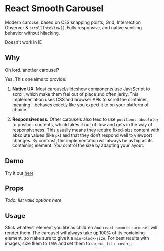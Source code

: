 # React Smooth Carousel

Modern carousel based on CSS snapping points, Grid, Intersection
Observer & `scrollIntoView()`. Fully responsive, and native scrolling behavior
without hijacking.

Doesn't work in IE

## Why

Oh lord, another carousel?

Yes. This one aims to provide:

1. **Native UX.** Most carousel/slideshow components use JavaScript to scroll, which make them feel out of place and often jerky. This implementation uses CSS and browser APIs to scroll the container, meaning it behaves exactly like you expect it to on your platform of choice.

2. **Responsiveness.** Other carousels also tend to use `position: absolute;` to position contents, which takes it out of flow and gets in the way of responsiveness. This usually means they require fixed-size content with absolute values (like `px`) and that they don't respond well to viewport changes. By contrast, this implementation will always be as big as its containing element. _You_ control the size by adapting your layout.

## Demo

Try it out [here](https://codesandbox.io/s/github/spacecakes/react-smooth-carousel/tree/master/).

## Props

_Todo: list valid options here_

## Usage

Stick whatever element you like as children and `react-smooth-carousel` will render them. The carousel will always take up 100% of its containing element, so make sure to give it a `min-block-size`. For best results with images, size them to `100%` and set them to `object-fit: cover;`.
